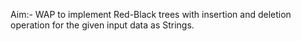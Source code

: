 Aim:- WAP to implement Red-Black trees with insertion and deletion operation for the given input data as Strings.
